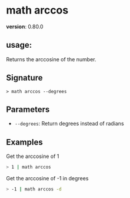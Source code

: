 # math arccos

**version**: 0.80.0

## **usage**:

Returns the arccosine of the number.

## Signature

`> math arccos --degrees`

## Parameters

- `--degrees`: Return degrees instead of radians

## Examples

Get the arccosine of 1

```bash
> 1 | math arccos
```

Get the arccosine of -1 in degrees

```bash
> -1 | math arccos -d
```
